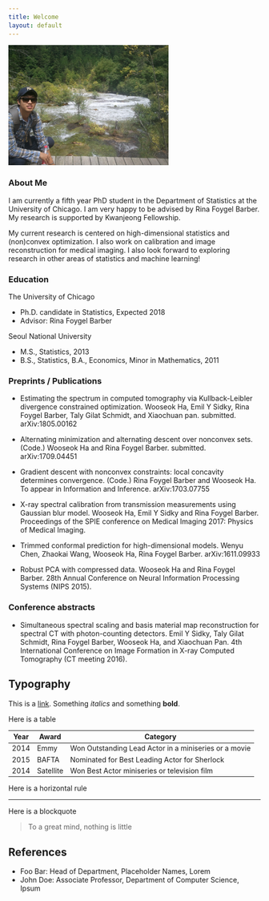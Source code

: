 ```yaml
---
title: Welcome
layout: default
---
```


<img style="border: 0px solid ; width: 320px; height: 240px;" src="profile.jpg" alt="hi" class="inline">

### **About Me**


I am currently a fifth year PhD student in the Department of Statistics at the University of Chicago. 
I am very happy to be advised by Rina Foygel Barber. My research is supported by Kwanjeong Fellowship.


My current research is centered on high-dimensional statistics and (non)convex optimization. 
I also work on calibration and image reconstruction for medical imaging. I also look forward to exploring research in other areas of statistics and machine learning!


### __Education__

The University of Chicago
* Ph.D. candidate in Statistics, Expected 2018 
* Advisor: Rina Foygel Barber

Seoul National University 
* M.S., Statistics, 2013
* B.S., Statistics, B.A., Economics, Minor in Mathematics, 2011


### **Preprints / Publications**

- Estimating the spectrum in computed tomography via Kullback-Leibler divergence constrained optimization. 
    Wooseok Ha, Emil Y Sidky, Rina Foygel Barber, Taly Gilat Schmidt, and Xiaochuan pan. submitted. arXiv:1805.00162

- Alternating minimization and alternating descent over nonconvex sets. (Code.) 
Wooseok Ha and Rina Foygel Barber. submitted. arXiv:1709.04451

- Gradient descent with nonconvex constraints: local concavity determines convergence. (Code.)
Rina Foygel Barber and Wooseok Ha. To appear in Information and Inference. arXiv:1703.07755

- X-ray spectral calibration from transmission measurements using Gaussian blur model.
Wooseok Ha, Emil Y Sidky and Rina Foygel Barber. Proceedings of the SPIE conference on Medical Imaging 2017: Physics of Medical Imaging.

- Trimmed conformal prediction for high-dimensional models.
Wenyu Chen, Zhaokai Wang, Wooseok Ha, Rina Foygel Barber. arXiv:1611.09933

- Robust PCA with compressed data.
Wooseok Ha and Rina Foygel Barber. 28th Annual Conference on Neural Information Processing Systems (NIPS 2015).



### **Conference abstracts**

- Simultaneous spectral scaling and basis material map reconstruction for spectral CT with photon-counting detectors.
Emil Y Sidky, Taly Gilat Schmidt, Rina Foygel Barber, Wooseok Ha, and Xiaochuan Pan. 4th International Conference on Image Formation in X-ray Computed Tomography (CT meeting 2016).



## Typography

This is a [link](http://google.com). Something *italics* and something **bold**.

Here is a table

Year | Award | Category
-----|-------|--------
2014 | Emmy  | Won Outstanding Lead Actor in a miniseries or a movie
2015 | BAFTA | Nominated for Best Leading Actor for Sherlock
2014 | Satellite | Won Best Actor miniseries or television film

Here is a horizontal rule

---

Here is a blockquote

> To a great mind, nothing is little

## References

* Foo Bar: Head of Department, Placeholder Names, Lorem
* John Doe: Associate Professor, Department of Computer Science, Ipsum
